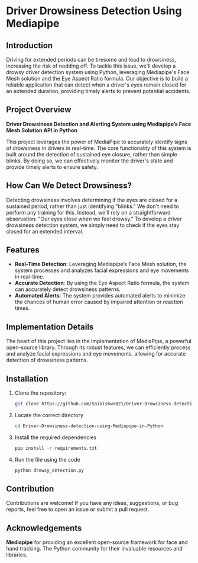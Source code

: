 # **Driver Drowsiness Detection Using Mediapipe**

## **Introduction**

Driving for extended periods can be tiresome and lead to drowsiness, increasing the risk of nodding off. To tackle this issue, we'll develop a drowsy driver detection system using Python, leveraging Mediapipe's Face Mesh solution and the Eye Aspect Ratio formula. Our objective is to build a reliable application that can detect when a driver's eyes remain closed for an extended duration, providing timely alerts to prevent potential accidents.

## **Project Overview**

**Driver Drowsiness Detection and Alerting System using Mediapipe’s Face Mesh Solution API in Python**

This project leverages the power of MediaPipe to accurately identify signs of drowsiness in drivers in real-time. The core functionality of this system is built around the detection of sustained eye closure, rather than simple blinks. By doing so, we can effectively monitor the driver's state and provide timely alerts to ensure safety.

## **How Can We Detect Drowsiness?**

Detecting drowsiness involves determining if the eyes are closed for a sustained period, rather than just identifying "blinks." We don't need to perform any training for this. Instead, we'll rely on a straightforward observation: "Our eyes close when we feel drowsy." To develop a driver drowsiness detection system, we simply need to check if the eyes stay closed for an extended interval.

## **Features**

- **Real-Time Detection**: Leveraging Mediapipe’s Face Mesh solution, the system processes and analyzes facial expressions and eye movements in real-time.
- **Accurate Detection**: By using the Eye Aspect Ratio formula, the system can accurately detect drowsiness patterns.
- **Automated Alerts**: The system provides automated alerts to minimize the chances of human error caused by impaired attention or reaction times.

## **Implementation Details**

The heart of this project lies in the implementation of MediaPipe, a powerful open-source library. Through its robust features, we can efficiently process and analyze facial expressions and eye movements, allowing for accurate detection of drowsiness patterns.

## **Installation**

1. Clone the repository:
   ```bash
   git clone https://github.com/SaiVishwa021/Driver-Drowsiness-detection-using-Mediapipe.git
   ```
2. Locate the correct directory
   ```bash
   cd Driver-Drowsiness-detection-using-Mediapipe-in-Python
   ```
3. Install the required dependencies
   ```bash
   pip install -r requirements.txt
   ```
5. Run the file using the code
   ```bash
   python drowsy_detection.py
   ```

## **Contribution**

Contributions are welcome! If you have any ideas, suggestions, or bug reports, feel free to open an issue or submit a pull request.

## **Acknowledgements**

**Mediapipe** for providing an excellent open-source framework for face and hand tracking.
The Python community for their invaluable resources and libraries.

